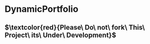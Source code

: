 # DynamicPortfolio

## $\textcolor{red}{Please\ Do\ not\ fork\ This\ Project\ its\ Under\ Development\}$

